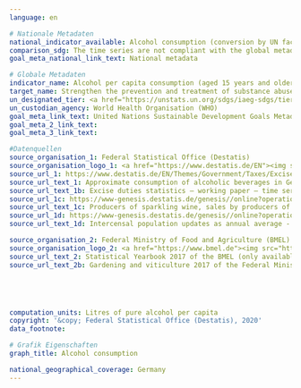 ```yaml
---
language: en

# Nationale Metadaten
national_indicator_available: Alcohol consumption (conversion by UN factors) <br> Alcohol consumption (conversion by national factors)
comparison_sdg: The time series are not compliant with the global metadata, but provide additional information.
goal_meta_national_link_text: National metadata

# Globale Metadaten
indicator_name: Alcohol per capita consumption (aged 15 years and older) within a calendar year in litres of pure alcohol
target_name: Strengthen the prevention and treatment of substance abuse, including narcotic drug abuse and harmful use of alcohol
un_designated_tier: <a href="https://unstats.un.org/sdgs/iaeg-sdgs/tier-classification/" title="Click here for more information on the UN tier classification.">Tier I</a>
un_custodian_agency: World Health Organisation (WHO)
goal_meta_link_text: United Nations Sustainable Development Goals Metadata
goal_meta_2_link_text: 
goal_meta_3_link_text: 

#Datenquellen
source_organisation_1: Federal Statistical Office (Destatis)
source_organisation_logo_1: <a href="https://www.destatis.de/EN"><img src="https://g205sdgs.github.io/sdg-indicators/public/OrgImgEn/destatis.png" alt="Logo destatis" style="height:60px; width:148px" /></a>
source_url_1: https://www.destatis.de/EN/Themes/Government/Taxes/Excise-Duties/Tables/approximate-consumption-alcoholic-beverages.html
source_url_text_1: Approximate consumption of alcoholic beverages in Germany
source_url_text_1b: Excise duties statistics – working paper – time series (only available in German)
source_url_1c: https://www-genesis.destatis.de/genesis//online?operation=table&code=73423-0001&bypass=true&language=en
source_url_text_1c: Producers of sparkling wine, sales by producers of sparkling wine, consumption of sparkling wine - GENESIS online 73423-0001
source_url_1d: https://www-genesis.destatis.de/genesis//online?operation=table&code=12411-0040&bypass=true&language=en
source_url_text_1d: Intercensal population updates as annual average - GENESIS online 12411-0040

source_organisation_2: Federal Ministry of Food and Agriculture (BMEL)
source_organisation_logo_2: <a href="https://www.bmel.de"><img src="https://g205sdgs.github.io/sdg-indicators/public/OrgImgEn/bmel.png" alt="Logo bmel" style="height:60px; width:148px" /></a>
source_url_text_2: Statistical Yearbook 2017 of the BMEL (only available in German)
source_url_text_2b: Gardening and viticulture 2017 of the Federal Ministry of Food and Agriculture (only available in German)





computation_units: Litres of pure alcohol per capita
copyright: '&copy; Federal Statistical Office (Destatis), 2020'
data_footnote: 

# Grafik Eigenschaften
graph_title: Alcohol consumption

national_geographical_coverage: Germany
---
```


<span></span>